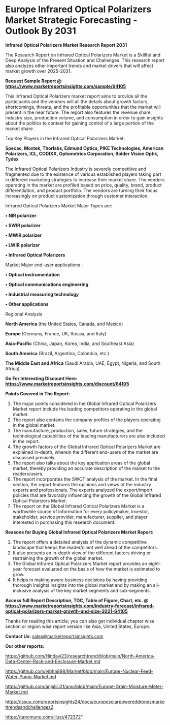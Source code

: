 # Europe Infrared Optical Polarizers Market Strategic Forecasting - Outlook By 2031

<strong>Infrared Optical Polarizers Market Research Report 2031</strong>

The Research Report on Infrared Optical Polarizers Market is a Skillful and Deep Analysis of the Present Situation and Challenges. This research report also analyzes other important trends and market drivers that will affect market growth over 2025-2031.

<strong>Request Sample Report @ <a href=https://www.marketreportsinsights.com/sample/64105>https://www.marketreportsinsights.com/sample/64105</a></strong>

This Infrared Optical Polarizers market report aims to provide all the participants and the vendors will all the details about growth factors, shortcomings, threats, and the profitable opportunities that the market will present in the near future. The report also features the revenue share, industry size, production volume, and consumption in order to gain insights about the politics to contest for gaining control of a large portion of the market share.

Top Key Players in the Infrared Optical Polarizers Market:

<strong>Specac, Moxtek, Thorlabs, Edmund Optics, PIKE Technologies, American Polarizers, ICL, CODIXX, Optometrics Corporation, Bolder Vision Optik, Tydex</strong>

The Infrared Optical Polarizers Industry is severely competitive and fragmented due to the existence of various established players taking part in different marketing strategies to increase their market share. The vendors operating in the market are profiled based on price, quality, brand, product differentiation, and product portfolio. The vendors are turning their focus increasingly on product customization through customer interaction.

Infrared Optical Polarizers Market Major Types are:

<strong>• NIR polarizer

• SWIR polarizer

• MWIR polarizer

• LWIR polarizer

• Infrared Optical Polarizers</strong>

Market Major end-user applications :

<strong>• Optical instrumentation

• Optical communications engineering

• Industrial measuring technology

• Other applications</strong>

Regional Analysis

</u><strong><b>North America</b></strong> (the United States, Canada, and Mexico)

<strong><b>Europe </b></strong>(Germany, France, UK, Russia, and Italy)

<strong><b>Asia-Pacific</b></strong> (China, Japan, Korea, India, and Southeast Asia)

<strong><b>South America</b></strong> (Brazil, Argentina, Colombia, etc.)

<strong><b>The Middle East and Africa</b></strong> (Saudi Arabia, UAE, Egypt, Nigeria, and South Africa)

<strong>Go For Interesting Discount Here: <a href=https://www.marketreportsinsights.com/discount/64105>https://www.marketreportsinsights.com/discount/64105</a></strong>

<strong>Points Covered in The Report:</strong>
<ol>
  <li>The major points considered in the Global Infrared Optical Polarizers Market report include the leading competitors operating in the global market.</li>
  <li>The report also contains the company profiles of the players operating in the global market.</li>
  <li>The manufacture, production, sales, future strategies, and the technological capabilities of the leading manufacturers are also included in the report.</li>
  <li>The growth factors of the Global Infrared Optical Polarizers Market are explained in-depth, wherein the different end-users of the market are discussed precisely.</li>
  <li>The report also talks about the key application areas of the global market, thereby providing an accurate description of the market to the readers/users.</li>
  <li>The report incorporates the SWOT analysis of the market. In the final section, the report features the opinions and views of the industry experts and professionals. The experts analyzed the export/import policies that are favorably influencing the growth of the Global Infrared Optical Polarizers Market.</li>
  <li>The report on the Global Infrared Optical Polarizers Market is a worthwhile source of information for every policymaker, investor, stakeholder, service provider, manufacturer, supplier, and player interested in purchasing this research document.</li>
</ol>
<strong>Reasons for Buying Global Infrared Optical Polarizers Market Report:</strong>

<ol>
  <li>The report offers a detailed analysis of the dynamic competitive landscape that keeps the reader/client well ahead of the competitors.</li>
  <li>It also presents an in-depth view of the different factors driving or restraining the growth of the global market.</li>
  <li>The Global Infrared Optical Polarizers Market report provides an eight-year forecast evaluated on the basis of how the market is estimated to grow.</li>
  <li>It helps in making aware business decisions by having providing thorough insights insights into the global market and by making an all-inclusive analysis of the key market segments and sub-segments.</li>
</ol>
<strong>Access full Report Description, TOC, Table of Figure, Chart, etc. @ <a href=https://www.marketreportsinsights.com/industry-forecast/infrared-optical-polarizers-market-growth-and-size-2021-64105>https://www.marketreportsinsights.com/industry-forecast/infrared-optical-polarizers-market-growth-and-size-2021-64105</a></strong>


Thanks for reading this article; you can also get individual chapter wise section or region wise report version like Asia, United States, Europe.

<strong>Contact Us:</strong>
sales@marketreportsinsights.com

<strong>Our other reports:</strong>

<a href=https://github.com/Hindavi23/researchtrend/blob/main/North-America-Data-Center-Rack-and-Enclosure-Market.md>https://github.com/Hindavi23/researchtrend/blob/main/North-America-Data-Center-Rack-and-Enclosure-Market.md</a>

<a href=https://github.com/vibha898/Market/blob/main/Europe-Nuclear-Feed-Water-Pump-Market.md>https://github.com/vibha898/Market/blob/main/Europe-Nuclear-Feed-Water-Pump-Market.md</a>

<a href=https://github.com/anjaliiii21/anui/blob/main/Europe-Grain-Moisture-Meter-Market.md>https://github.com/anjaliiii21/anui/blob/main/Europe-Grain-Moisture-Meter-Market.md</a>

<a href=https://issuu.com/reportsinsights24/docs/europesolarpowereddronesmarkettrendsandchallenges2>https://issuu.com/reportsinsights24/docs/europesolarpowereddronesmarkettrendsandchallenges2</a>

<a href=https://tanomuno.com/illust/472372>https://tanomuno.com/illust/472372</a>"
